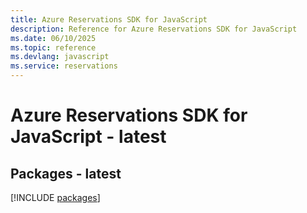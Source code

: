 ```yaml
---
title: Azure Reservations SDK for JavaScript
description: Reference for Azure Reservations SDK for JavaScript
ms.date: 06/10/2025
ms.topic: reference
ms.devlang: javascript
ms.service: reservations
---
```

# Azure Reservations SDK for JavaScript - latest
## Packages - latest
[!INCLUDE [packages](reservations-index.md)]